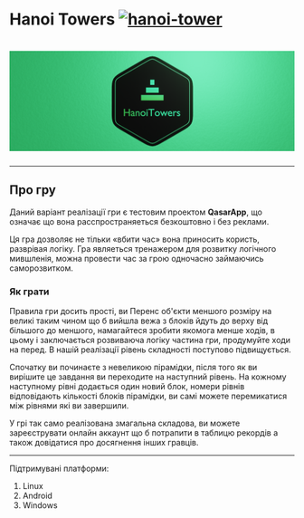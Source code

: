 # **Hanoi Towers** [![hanoi-tower](https://snapcraft.io/hanoi-tower/badge.svg)](https://snapcraft.io/hanoi-tower)

# ![Hanoi Towers Logo](/HanoiTowers/client/res/HanoiTowers_Banner_Web.png)


***************************
## **Про гру**
Даний варіант реалізації гри є тестовим проектом **QasarApp**, що означає що вона расспространяеться безкоштовно і без реклами.
  
 Ця гра дозволяє не тільки «вбити час» вона приносить користь, разврівая логіку. Гра являеться тренажером для розвитку логічного мившленія, можна провести час за грою одночасно займаючись саморозвитком.

 ### **Як грати**
   
  Правила гри досить прості, ви Перенс об'єкти меншого розміру на великі таким чином що б вийшла вежа з блоків йдуть до верху від більшого до меншого, намагайтеся зробити якомога менше ходів, в цьому і заключається розвиваюча логіку частина гри, продумуйте ходи на перед. В нашій реалізації рівень складності поступово підвищується.
  
Спочатку ви починаєте з невеликою пірамідки, після того як ви вирішите це завдання ви переходите на наступний рівень. На кожному наступному рівні додається один новий блок, номери рівнів відповідають кількості блоків пірамідки, ви самі можете перемикатися між рівнями які ви завершили.

  У грі так само реалізована змагальна складова, ви можете зареєструвати онлайн аккаунт що б потрапити в таблицю рекордів а також довідатися про досягнення інших гравців.
 
***

Підтримувані платформи: 
1. Linux
2. Android 
3. Windows 




